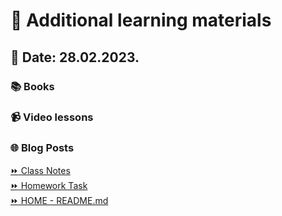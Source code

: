 # 📖 Additional learning materials
## 📅 Date: 28.02.2023.

### 📚 Books

### 📹 Video lessons

### 🌐 Blog Posts

[:fast_forward: Class Notes](/devops-mentorship-program/02-february/week-2-280223/00-class-notes.md)  
[:fast_forward: Homework Task](/devops-mentorship-program/02-february/week-2-280223/01-homework.md)  
[:fast_forward: HOME - README.md](https://github.com/allops-solutions/devops-aws-mentorship-program#devops-mentorship-program) 

